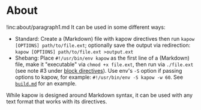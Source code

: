 # About

!inc:about/paragraph1.md
It can be used in some different ways:

* Standard: Create a (Markdown) file with kapow directives then run
  `kapow [OPTIONS] path/to/file.ext`; optionally save the output via
  redirection: `kapow [OPTIONS] path/to/file.ext >output.ext`
* Shebang: Place `#!/usr/bin/env kapow` as the first line of a (Markdown) file,
  make it "executable" via `chmod +x file.ext`, then run via `./file.ext` (see
  note #3 under [block directives]).
  Use env's `-S` option if passing options to kapow, for example:
  `#!/usr/bin/env -S kapow -w 60`.
  See [`build.md`] for an example.

While kapow is designed around Markdown syntax, it can be used with any text
format that works with its directives.

[block directives]: #block-directives
[`build.md`]: build.md

